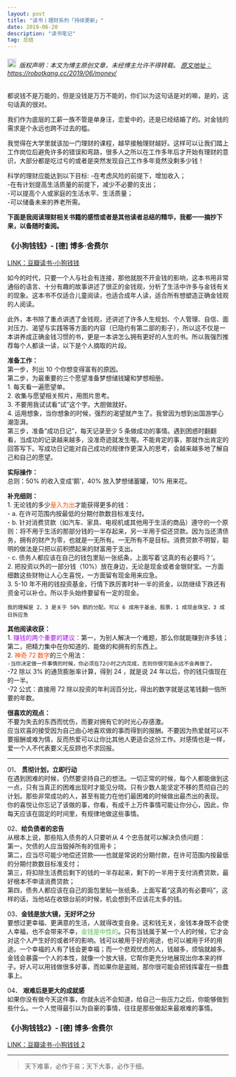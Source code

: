```yaml
---
layout: post
title: "读书丨理财系列「持续更新」"
date: 2019-06-20
description: "读书笔记"
tag: 总结
---   
```




<h6><img src="https://robotkang-1257995526.cos.ap-chengdu.myqcloud.com/icon/copyright.png" alt="copyright" style="display:inline;margin-bottom: -5px;" width="20" height="20"> 版权声明：本文为博主原创文章，未经博主允许不得转载。
<a target="_blank" href="https://robotkang.cc/2019/06/money/">原文地址：https://robotkang.cc/2019/06/money/ </a>
</h6>
都说钱不是万能的，但是没钱是万万不能的，你们以为这句话是对的嘛，是的，这句话真的很对。         

我们作为底层的工薪一族不管是单身汪，恋爱中的，还是已经结婚了的。对金钱的需求是个永远也跨不过去的槛。        

我觉得在大学里就该加一门理财的课程，越早接触理财越好。这样可以让我们踏上工作岗位后避免许多的错误和弯路，很多人之所以在工作多年后才开始有理财的意识，大部分都是吃过亏的或者是突然发现自己工作多年竟然没剩多少钱！        

科学的理财应能达到以下目标:
-在考虑风险的前提下，增加收入；      
-在有计划提高生活质量的前提下，减少不必要的支出；       
-可以提高个人或家庭的生活水平、生活质量；       
-可以储备未来的养老所需。         

**下面是我阅读理财相关书籍的感悟或者是其他读者总结的精华，我都一一摘抄下来，以备随时查阅。**          
<h3>《小狗钱钱》- [德] 博多·舍费尔 </h3> 
<a href="https://book.douban.com/subject/3576486/" target="_blank">LINK：豆瓣读书-小狗钱钱</a>

如今的时代，只要一个人与社会有连接，那他就脱不开金钱的影响，这本书用非常通俗的语言、十分有趣的故事讲述了很正的金钱观，分析了生活中许多与金钱有关的现象。这本书不仅适合儿童阅读，也适合成年人读，适合所有想塑造正确金钱观的人阅读。

此外，本书除了重点讲透了金钱观，还讲述了许多人生规划、个人管理、自信、面对压力、渴望与实践等等方面的内容（已隐约有第二部的影子），所以这不仅是一本讲养成正确金钱习惯的书，更是一本讲怎么拥有更好的人生的书。所以我强烈推荐每个人都读一读，以下是个人摘取的片段。 

**准备工作：**   
第一步，列出 10 个你想变得富有的原因。    
第二步，为最重要的三个愿望准备梦想储钱罐和梦想相册。  
	1. 每天看一遍愿望单。        
 	2. 收集与愿望相关照片，用图片思考。         
 	3. 不要用我试试看“试”这个字。大胆做就好。      
 	4. 运用想象，当你想象的时候，强烈的渴望就产生了。我曾因为想到出国游学心潮澎湃。        
第三步，准备“成功日记”，每天记录至少 5 条做成功的事情。遇到困惑时翻翻看，当成功的记录越来越多，没准奇迹就发生喔。不能肯定的事，那就作出肯定的回答写下。写成功日记能对自己成功的规律作更深入的思考，会越来越多地了解自己和自己的愿望。       

**实际操作：**  
总则：50% 的收入变成‘鹅’，40% 放入梦想储蓄罐，10% 用来花。

**补充细则：**   
	1. 无论钱的多少<a style="color:#FF5500;text-decoration:none">量入为出</a>才能获得更多的钱：       
      - a. 在许可范围内按最低的分期付款数目标准支付。    
      - b. 针对消费贷款（如汽车、家具、电视机或其他用于生活的商品）遵守的一个原则：将不用于生活的那部分钱的一半存起来，另一半用于偿还贷款。因为当还清债务，拥有的财产为零，也就是一无所有。一无所有不是目标。消费贷款不明智，聪明的做法是只把以前积攒起来的财富用于支出。  
      - c. 债务人都应该在自己的钱包里贴一张纸条，上面写着‘这真的有必要吗？’。  
    2. 把投资以外的一部分钱（10%）放在身边，无论是现金或者金银财宝。一方面细数这些财物让人心生喜悦，一方面留有现金用来应急。    
    3. 5-10 年不用的钱投资基金，行情下跌厉害时补一半的资金，以防继续下跌还有资金可以补仓。所以手头始终要留有一定的现金。    
 
`我的理解是 2、3 是关于 50% 鹅的分配。可以 6 成用于基金、股票，1 成现金珠宝，3 成日拆应急` 

**其他阅读收获：**   
	1. <a style="color:#a510eb;text-decoration:none">赚钱的两个重要的建议：</a>第一，为别人解决一个难题，那么你就能赚到许多钱；第二，把精力集中在你知道的、能做的和拥有的东西上。  
    2. <a style="color:#FF4500;text-decoration:none">神奇 72 数字</a>的三个用法：  
   `-当你决定做一件事情的时候，你必须在72小时之内完成，否则你很可能永远不会再做了。`   
   -72 除以 3% 的通货膨胀率计算，得到 24 ，就是说 24 年以后，你的钱只值现在的一半。  
   -72 公式：直接用 72 除以投资的年利润百分比，得出的数字就是这笔钱翻一倍所要的年数。  

**很喜欢的观点：**  
不要为失去的东西而忧伤，而要对拥有它的时光心存感激。   
应当欢喜的接受因为自己由心地喜欢做的事而得到的报酬。不要因为热爱就可以不要报酬或难为情，反而热爱可以让你比其他人更适合这份工作。对感情也是一样，爱一个人不代表要义无反顾也不求回报。    

---

01、 **贯彻计划，立即行动**    
在遇到困难的时候，仍然要坚持自己的想法。一切正常的时候，每个人都能做到这一点，只有当真正的困难出现时才能见分晓。只有少数人能坚定不移的贯彻自己的计划。那些非常成功的人，甚至有能力在他们最困难的时候做出最杰出的表现。  
你的喜悦让你忘记了该做的事，你看，有成千上万件事情可能让你分心，因此，你每天应该在固定的时间里，有规律地做这些事情。  
 

02、**给负债者的忠告**  
从根本上说，那些陷入债务的人只要听从 4 个忠告就可以解决负债问题：     
第一，欠债的人应当毁掉所有的信用卡；  
第二，应当尽可能少地偿还贷款——也就是常说的分期付款，在许可范围内按最低的分期付款数目标准支付；  
第三，将扣除生活费后剩下的钱的一半存起来，剩下的一半用于支付消费贷款，最好根本不申请消费贷款；  
第四，债务人都应该在自己的面包里贴一张纸条，上面写着“这真的有必要吗”，这样的话，当他站在收银台前的时候，机会想到不应该花太多的钱。  

03、**金钱是放大镜，无好坏之分**  
要想过更幸福、更满意的生活，人就得改变自身。这和钱无关，金钱本身既不会使人幸福，也不会带来不幸，<a style="color:#59b950;text-decoration:none">金钱是中性的</a>。只有当钱属于某一个人的时候，它才会对这个人产生好的或者坏的影响。钱可以被用于好的用途，也可以被用于坏的用途。一个幸福的人有了钱会更幸福；而一个悲观忧虑的人，钱越多，烦恼就越多。
金钱会暴露一个人的本性，就像一个放大镜，它帮你更充分地展现出你本来的样子。好人可以用钱做很多好事，而如果你是盗贼，那你很可能会把钱挥霍在一些蠢事上。

04、 **艰难后是更大的成就感**  
如果你没有做今天这件事，你就永远不会知道，给自己一些压力之后，你能够做到些什么。一个人觉得最引以为自豪的事情，往往是那些做起来最艰难的事情。
<h3>《小狗钱钱2》- [德] 博多·舍费尔 </h3> 
<a href="https://book.douban.com/subject/6971390/" target="_blank">LINK：豆瓣读书-小狗钱钱 2</a>



           
----------
>  天下难事，必作于易；天下大事，必作于细。




  
















